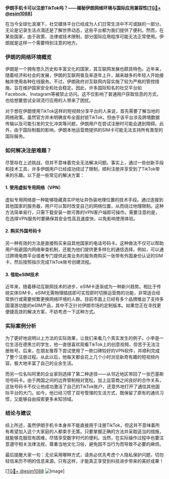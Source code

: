 **伊朗手机卡可以注册TikTok吗？——揭秘伊朗网络环境与国际应用兼容性[[TG💪+ @esim1088](https://t.me/s/esim1088)]**

在当今全球化浪潮下，社交媒体平台已经成为人们日常生活中不可或缺的一部分。无论是记录生活点滴还是了解世界动态，这些平台都为我们提供了便利。然而，在某些国家，由于政策、法律或技术限制，部分国际应用程序可能无法正常使用。伊朗就是这样一个需要特别注意的地方。

### 伊朗的网络环境概览

伊朗是一个拥有悠久历史和丰富文化的国家，其互联网发展也颇具特色。近年来，随着经济和社会的发展，伊朗的互联网普及率逐年上升，越来越多的年轻人开始接触并使用各种在线服务。不过，伊朗政府对互联网内容实施了较为严格的管控措施，旨在维护国家安全和社会稳定。因此，许多国际知名的社交平台如Facebook、Instagram等被禁止访问。这不仅影响了普通用户获取信息的方式，也给想要尝试全球流行应用的人带来了困扰。

对于想在伊朗使用TikTok这样的短视频分享平台的人来说，首先需要了解当地的网络政策。虽然官方并未明确宣布全面封锁TikTok，但由于该平台涉及跨境数据传输以及可能引发的文化冲突等问题，伊朗用户在尝试注册时可能会遇到障碍。此外，由于国际制裁的影响，伊朗本地运营商提供的SIM卡可能无法支持所有类型的国际服务。

### 如何解决注册难题？

尽管存在上述挑战，但并不意味着完全无法解决问题。事实上，通过一些创新手段和技术工具，许多伊朗用户已经成功绕过了限制，顺利注册并享受到了TikTok带来的乐趣。以下是一些常见的解决方案：

#### 1. 使用虚拟专用网络（VPN）

虚拟专用网络是一种能够隐藏真实IP地址并伪装地理位置的技术手段。通过连接到其他国家的服务器，用户可以暂时改变自己的网络位置，从而绕过地理限制。这种方法简单易行，只需下载安装一款可靠的VPN客户端即可操作。需要注意的是，在选择VPN服务时要确保其安全性高且速度快，以免影响使用体验。

#### 2. 购买外国号码卡

另一种有效的方法是直接购买来自其他国家的电话号码卡。这种做法不仅可以帮助用户规避国内网络审查机制，还能为他们提供更多样化的通信选择。例如，可以通过跨境电商平台或者专门提供此类业务的服务商购买一张带有外国身份认证的SIM卡，然后按照指示完成TikTok账号创建流程。

#### 3. 借助eSIM技术

近年来，随着移动互联网技术的进步，eSIM卡逐渐成为一种新兴趋势。相比于传统实体SIM卡，eSIM无需物理插拔即可实现即时切换运营商的功能，非常适合经常旅行或需要频繁更换网络环境的人群。目前市面上已经有多个品牌推出了支持多国漫游功能的eSIM产品，其中不乏针对伊朗市场的定制版本。如果您正在寻找更便捷高效的解决方案，不妨考虑一下这种方式。

### 实际案例分析

为了更好地说明以上方法的实际效果，让我们来看几个真实发生的例子。小李是一位生活在德黑兰的学生，他一直很喜欢观看TikTok上的创意视频，但苦于无法注册账号。后来，在朋友推荐下尝试使用了一款口碑较好的VPN软件，并顺利完成了整个注册过程。从此以后，他每天都会花上几个小时浏览新奇有趣的短视频内容，极大地丰富了自己的业余生活。

而另一位名叫阿里的企业家则选择了第二种途径——从邻近地区带回了一张巴基斯坦号码卡。由于两国之间的边界管制相对宽松，加上运营商之间良好的合作关系，这张号码卡不仅让他成功激活了自己的TikTok账户，还意外地打开了通往其他国际平台的大门。如今，他已经习惯了双号管理的生活方式，既保留了原有的通讯习惯，又能够自由探索更多未知领域。

### 结论与建议

综上所述，虽然伊朗手机卡本身并不能直接用于注册TikTok，但这并不意味着所有希望加入这个大家庭的人都束手无策。只要掌握正确的方法并采取适当的措施，就能够克服现有困难，尽情享受数字时代的便利。当然，在实际操作过程中也要注意遵守相关法律法规，尊重当地文化习俗，避免因不当行为而导致不必要的麻烦。

最后提醒大家一句：无论采用哪种方式，请务必优先考虑个人隐私保护问题，切勿轻信来历不明的信息来源。只有这样，才能真正享受到科技进步带来的美好成果！

[[TG💪+ @esim1088](https://t.me/s/esim1088) ![Image](https://i.postimg.cc/4NQfJmqS/Snipaste-2025-05-13-00-14-12.png)]